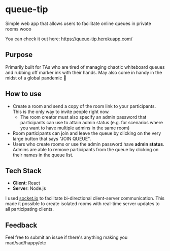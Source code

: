 # queue-tip
Simple web app that allows users to facilitate online queues in private rooms wooo

You can check it out here: https://queue-tip.herokuapp.com/

## Purpose
Primarily built for TAs who are tired of managing chaotic whiteboard queues and rubbing off marker ink with their hands. May also come in handy in the midst of a global pandemic 🙉

## How to use
- Create a room and send a copy of the room link to your participants. This is the only way to invite people right now.
  - The room creator must also specify an admin password that participants can use to attain admin status (e.g. for scenarios where you want to have multiple admins in the same room)
- Room participants can join and leave the queue by clicking on the very large button that says "JOIN QUEUE".
- Users who create rooms or use the admin password have **admin status**. Admins are able to remove participants from the queue by clicking on their names in the queue list.

## Tech Stack
- **Client**: React
- **Server**: Node.js

I used [socket.io](https://socket.io/) to facilitate bi-directional client-server communication. This made it possible to create isolated rooms with real-time server updates to all participating clients.

## Feedback
Feel free to submit an issue if there's anything making you mad/sad/happy/etc
